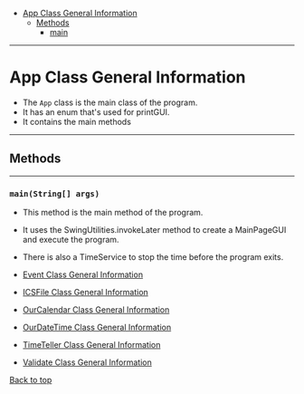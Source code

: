 * [App Class General Information](#app-class-general-information)
    * [Methods](#methods)
        * [main](#mainstring-args)
<hr>

# App Class General Information

- The `App` class is the main class of the program.
- It has an enum that's used for printGUI. 
- It contains the main methods

<hr>

## Methods

<hr>

### `main(String[] args)`

- This method is the main method of the program.
- It uses the SwingUtilities.invokeLater method to create a MainPageGUI and execute the program.
- There is also a TimeService to stop the time before the program exits.

- [Event Class General Information](../Models/Events_doc.md)
- [ICSFile Class General Information](../Models/ICSFile_doc.md)
- [OurCalendar Class General Information](../Models/OurCalendar_doc.md)
- [OurDateTime Class General Information](../Models/OurDateTime_doc.md)
- [TimeTeller Class General Information](TimeTeller_doc.md)
- [Validate Class General Information](../Validate_doc.md)

[Back to top](#app-class-general-information)
